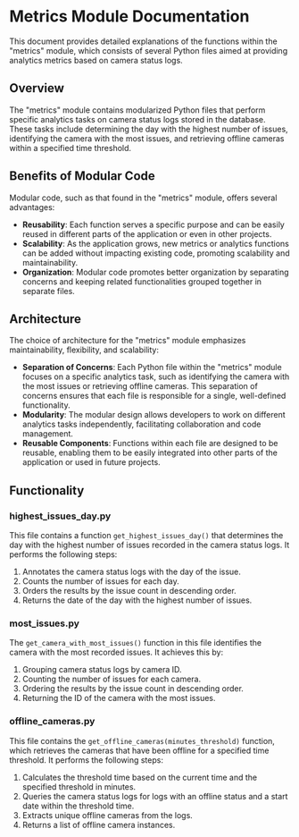 # Metrics Module Documentation

This document provides detailed explanations of the functions within the "metrics" module, which consists of several Python files aimed at providing analytics metrics based on camera status logs.

## Overview

The "metrics" module contains modularized Python files that perform specific analytics tasks on camera status logs stored in the database. These tasks include determining the day with the highest number of issues, identifying the camera with the most issues, and retrieving offline cameras within a specified time threshold.

## Benefits of Modular Code

Modular code, such as that found in the "metrics" module, offers several advantages:

- **Reusability**: Each function serves a specific purpose and can be easily reused in different parts of the application or even in other projects.
- **Scalability**: As the application grows, new metrics or analytics functions can be added without impacting existing code, promoting scalability and maintainability.
- **Organization**: Modular code promotes better organization by separating concerns and keeping related functionalities grouped together in separate files.

## Architecture

The choice of architecture for the "metrics" module emphasizes maintainability, flexibility, and scalability:

- **Separation of Concerns**: Each Python file within the "metrics" module focuses on a specific analytics task, such as identifying the camera with the most issues or retrieving offline cameras. This separation of concerns ensures that each file is responsible for a single, well-defined functionality.
- **Modularity**: The modular design allows developers to work on different analytics tasks independently, facilitating collaboration and code management.
- **Reusable Components**: Functions within each file are designed to be reusable, enabling them to be easily integrated into other parts of the application or used in future projects.

## Functionality

### highest_issues_day.py

This file contains a function `get_highest_issues_day()` that determines the day with the highest number of issues recorded in the camera status logs. It performs the following steps:

1. Annotates the camera status logs with the day of the issue.
2. Counts the number of issues for each day.
3. Orders the results by the issue count in descending order.
4. Returns the date of the day with the highest number of issues.

### most_issues.py

The `get_camera_with_most_issues()` function in this file identifies the camera with the most recorded issues. It achieves this by:

1. Grouping camera status logs by camera ID.
2. Counting the number of issues for each camera.
3. Ordering the results by the issue count in descending order.
4. Returning the ID of the camera with the most issues.

### offline_cameras.py

This file contains the `get_offline_cameras(minutes_threshold)` function, which retrieves the cameras that have been offline for a specified time threshold. It performs the following steps:

1. Calculates the threshold time based on the current time and the specified threshold in minutes.
2. Queries the camera status logs for logs with an offline status and a start date within the threshold time.
3. Extracts unique offline cameras from the logs.
4. Returns a list of offline camera instances.
